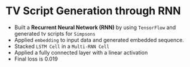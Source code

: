 # TV Script Generation through RNN

+ Built a **Recurrent Neural Network (RNN)** by using `TensorFlow` and generated tv scripts for `Simpsons`
+ Applied `embedding` to input data and generated embedded sequence.
+ Stacked `LSTM Cell` in a `Multi-RNN Cell`
+ Applied a fully connected layer with a linear activation
+ Final loss is 0.019